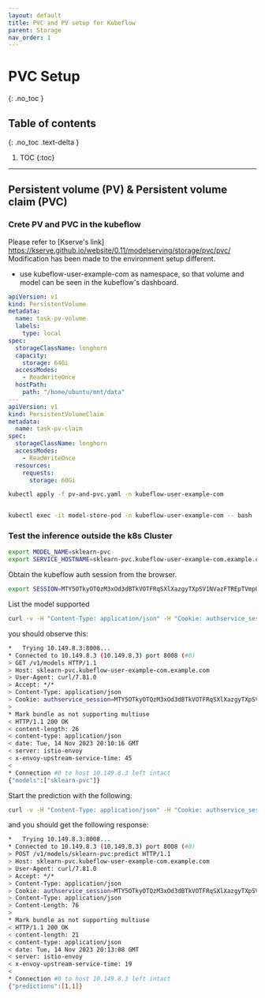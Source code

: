 ```yaml
---
layout: default
title: PVC and PV setup for Kubeflow
parent: Storage
nav_order: 1
---
```


# PVC Setup
{: .no_toc }

## Table of contents
{: .no_toc .text-delta }

1. TOC
{:toc}

---

## Persistent volume (PV) & Persistent volume claim (PVC)

### Crete PV and PVC in the kubeflow

Please refer to [Kserve's link] https://kserve.github.io/website/0.11/modelserving/storage/pvc/pvc/ 
Modification has been made to the environment setup different.
- use kubeflow-user-example-com as namespace, so that volume and model can be seen in the kubeflow's dashboard. 


```yaml
apiVersion: v1
kind: PersistentVolume
metadata:
  name: task-pv-volume
  labels:
    type: local
spec:
  storageClassName: longhorn
  capacity:
    storage: 64Gi
  accessModes:
    - ReadWriteOnce
  hostPath:
    path: "/home/ubuntu/mnt/data"
---
apiVersion: v1
kind: PersistentVolumeClaim
metadata:
  name: task-pv-claim
spec:
  storageClassName: longhorn
  accessModes:
    - ReadWriteOnce
  resources:
    requests:
      storage: 60Gi
```

```bash
kubectl apply -f pv-and-pvc.yaml -n kubeflow-user-example-com
```

```yaml

```

~~~bash
kubectl exec -it model-store-pod -n kubeflow-user-example-com -- bash
~~~

### Test the inference outside the k8s Cluster

~~~bash
export MODEL_NAME=sklearn-pvc
export SERVICE_HOSTNAME=sklearn-pvc.kubeflow-user-example-com.example.com
~~~
Obtain the kubeflow auth session from the browser. 
~~~bash
export SESSION=MTY5OTkyOTQzM3xOd3dBTkVOTFRqSXlXazgyTXpSV1NVazFTREpTVmpOUk5rVk5Ra3hVVUZKVFRFazBXVFJNU1ZOWlJVdFNWVlZQVWxwU1NGZFZSMUU9fJAKn3yn3PDcOZrEcRpNlIMZhFNpB2pjt2NACg0Qt_uL
~~~
List the model supported
~~~bash
curl -v -H "Content-Type: application/json" -H "Cookie: authservice_session=${SESSION}" -H "Host: ${SERVICE_HOSTNAME}" http://10.149.8.3:8008/v1/models
~~~
you should observe this:    
~~~bash
*   Trying 10.149.8.3:8008...
* Connected to 10.149.8.3 (10.149.8.3) port 8008 (#0)
> GET /v1/models HTTP/1.1
> Host: sklearn-pvc.kubeflow-user-example-com.example.com
> User-Agent: curl/7.81.0
> Accept: */*
> Content-Type: application/json
> Cookie: authservice_session=MTY5OTkyOTQzM3xOd3dBTkVOTFRqSXlXazgyTXpSV1NVazFTREpTVmpOUk5rVk5Ra3hVVUZKVFRFazBXVFJNU1ZOWlJVdFNWVlZQVWxwU1NGZFZSMUU9fJAKn3yn3PDcOZrEcRpNlIMZhFNpB2pjt2NACg0Qt_uL
> 
* Mark bundle as not supporting multiuse
< HTTP/1.1 200 OK
< content-length: 26
< content-type: application/json
< date: Tue, 14 Nov 2023 20:10:16 GMT
< server: istio-envoy
< x-envoy-upstream-service-time: 45
< 
* Connection #0 to host 10.149.8.3 left intact
{"models":["sklearn-pvc"]}
~~~

Start the prediction with the following:
~~~bash
curl -v -H "Content-Type: application/json" -H "Cookie: authservice_session=${SESSION}" -H "Host: ${SERVICE_HOSTNAME}" -H "Content-Type: application/json" -d @./iris-input.json  http://10.149.8.3:8008/v1/models/sklearn-pvc:predict
~~~
and you should get the following response:
~~~bash
*   Trying 10.149.8.3:8008...
* Connected to 10.149.8.3 (10.149.8.3) port 8008 (#0)
> POST /v1/models/sklearn-pvc:predict HTTP/1.1
> Host: sklearn-pvc.kubeflow-user-example-com.example.com
> User-Agent: curl/7.81.0
> Accept: */*
> Content-Type: application/json
> Cookie: authservice_session=MTY5OTkyOTQzM3xOd3dBTkVOTFRqSXlXazgyTXpSV1NVazFTREpTVmpOUk5rVk5Ra3hVVUZKVFRFazBXVFJNU1ZOWlJVdFNWVlZQVWxwU1NGZFZSMUU9fJAKn3yn3PDcOZrEcRpNlIMZhFNpB2pjt2NACg0Qt_uL
> Content-Type: application/json
> Content-Length: 76
> 
* Mark bundle as not supporting multiuse
< HTTP/1.1 200 OK
< content-length: 21
< content-type: application/json
< date: Tue, 14 Nov 2023 20:13:08 GMT
< server: istio-envoy
< x-envoy-upstream-service-time: 19
< 
* Connection #0 to host 10.149.8.3 left intact
{"predictions":[1,1]}
~~~